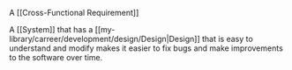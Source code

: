 A [[Cross-Functional Requirement]]

A [[System]] that has a [[my-library/carreer/development/design/Design|Design]] that is easy to understand and modify makes it easier to fix bugs and make improvements to the software over time.